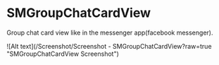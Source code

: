# SMGroupChatCardView
Group chat card view like in the messenger app(facebook messenger).

![Alt text](/Screenshot/Screenshot - SMGroupChatCardView?raw=true "SMGroupChatCardView Screenshot")